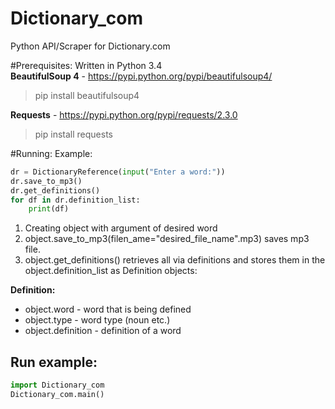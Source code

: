 Dictionary_com
==============

Python API/Scraper for Dictionary.com

#Prerequisites:
Written in Python 3.4  
**BeautifulSoup 4** - https://pypi.python.org/pypi/beautifulsoup4/  
>pip install beautifulsoup4  

**Requests** - https://pypi.python.org/pypi/requests/2.3.0
>pip install requests

#Running:
Example:
```python
dr = DictionaryReference(input("Enter a word:"))
dr.save_to_mp3()
dr.get_definitions()
for df in dr.definition_list:
    print(df)
```

1. Creating object with argument of desired word
2. object.save_to_mp3(filen_ame="desired_file_name".mp3) saves mp3 file.   
3. object.get_definitions() retrieves all via definitions and stores them in the object.definition_list as Definition objects:  

**Definition:**  
- object.word - word that is being defined  
- object.type - word type (noun etc.)  
- object.definition - definition of a word  

## Run example:
```python
import Dictionary_com
Dictionary_com.main()
```




